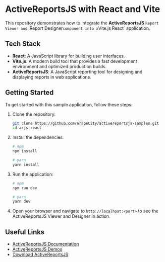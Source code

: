 # ActiveReportsJS with React and Vite

This repository demonstrates how to integrate the **ActiveReportsJS** `Report Viewer and `Report Designer` component into a `Vite.js React` application.

## Tech Stack

- **React**: A JavaScript library for building user interfaces.
- **Vite.js**: A modern build tool that provides a fast development environment and optimized production builds.
- **ActiveReportsJS**: A JavaScript reporting tool for designing and displaying reports in web applications.

## Getting Started

To get started with this sample application, follow these steps:

1. Clone the repository:
    ```bash
    git clone https://github.com/GrapeCity/activereportsjs-samples.git
    cd arjs-react
    ```

2. Install the dependencies:
    ```bash
    # npm
    npm install

    # yarn
    yarn install
    ```

3. Run the application:
    ```bash
    # npm
    npm run dev

    # yarn
    yarn dev
    ```

4. Open your browser and navigate to `http://localhost:<port>` to see the ActiveReportsJS Viewer and Designer in action.

## Useful Links

- [ActiveReportsJS Documentation](https://developer.mescius.com/activereportsjs/docs)
- [ActiveReportsJS Demos](https://developer.mescius.com/activereportsjs/demos)
- [Download ActiveReportsJS](https://developer.mescius.com/activereportsjs/download)
